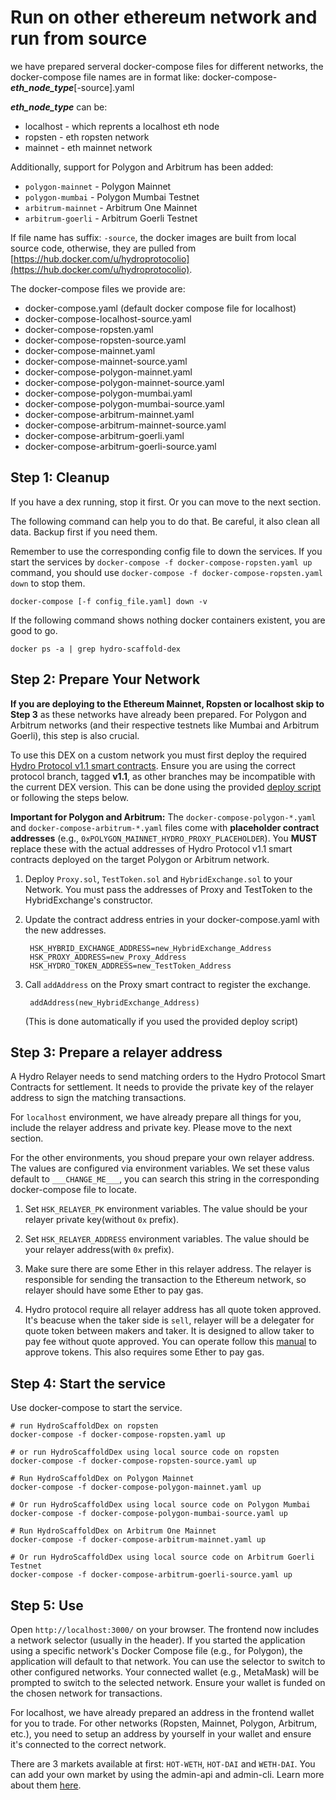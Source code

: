 # Run on other ethereum network and run from source

we have prepared serveral docker-compose files for different networks, the docker-compose file names are in format like: docker-compose-***eth\_node\_type***[-source].yaml

***eth\_node\_type*** can be:

- localhost - which reprents a localhost eth node
- ropsten - eth ropsten network
- mainnet - eth mainnet network

Additionally, support for Polygon and Arbitrum has been added:

- `polygon-mainnet` - Polygon Mainnet
- `polygon-mumbai` - Polygon Mumbai Testnet
- `arbitrum-mainnet` - Arbitrum One Mainnet
- `arbitrum-goerli` - Arbitrum Goerli Testnet

If file name has suffix: `-source`, the docker images are built from local source code, otherwise, they are pulled from [https://hub.docker.com/u/hydroprotocolio](https://hub.docker.com/u/hydroprotocolio).

The docker-compose files we provide are:

- docker-compose.yaml (default docker compose file for localhost)
- docker-compose-localhost-source.yaml
- docker-compose-ropsten.yaml
- docker-compose-ropsten-source.yaml
- docker-compose-mainnet.yaml
- docker-compose-mainnet-source.yaml
- docker-compose-polygon-mainnet.yaml
- docker-compose-polygon-mainnet-source.yaml
- docker-compose-polygon-mumbai.yaml
- docker-compose-polygon-mumbai-source.yaml
- docker-compose-arbitrum-mainnet.yaml
- docker-compose-arbitrum-mainnet-source.yaml
- docker-compose-arbitrum-goerli.yaml
- docker-compose-arbitrum-goerli-source.yaml

## Step 1: Cleanup

If you have a dex running, stop it first. Or you can move to the next section.

The following command can help you to do that. Be careful, it also clean all data. Backup first if you need them.
	
Remember to use the corresponding config file to down the services.
If you start the services by `docker-compose -f docker-compose-ropsten.yaml up` command,
you should use `docker-compose -f docker-compose-ropsten.yaml down` to stop them.

	docker-compose [-f config_file.yaml] down -v
	

If the following command shows nothing docker containers existent, you are good to go.

	docker ps -a | grep hydro-scaffold-dex

## Step 2: Prepare Your Network

**If you are deploying to the Ethereum Mainnet, Ropsten or localhost skip to Step 3** as these networks have already been prepared. For Polygon and Arbitrum networks (and their respective testnets like Mumbai and Arbitrum Goerli), this step is also crucial.

To use this DEX on a custom network you must first deploy the required [Hydro Protocol v1.1 smart contracts](https://github.com/HydroProtocol/protocol/tree/v1.1). Ensure you are using the correct protocol branch, tagged **v1.1**, as other branches may be incompatible with the current DEX version. This can be done using the provided [deploy script](https://github.com/HydroProtocol/protocol/blob/v1.1/scripts/deploy.js) or following the steps below.

**Important for Polygon and Arbitrum:** The `docker-compose-polygon-*.yaml` and `docker-compose-arbitrum-*.yaml` files come with **placeholder contract addresses** (e.g., `0xPOLYGON_MAINNET_HYDRO_PROXY_PLACEHOLDER`). You **MUST** replace these with the actual addresses of Hydro Protocol v1.1 smart contracts deployed on the target Polygon or Arbitrum network.

1. Deploy `Proxy.sol`, `TestToken.sol` and `HybridExchange.sol` to your Network. You must pass the addresses of Proxy and TestToken to the HybridExchange's constructor.

2. Update the contract address entries in your docker-compose.yaml with the new addresses.

        HSK_HYBRID_EXCHANGE_ADDRESS=new_HybridExchange_Address
        HSK_PROXY_ADDRESS=new_Proxy_Address
        HSK_HYDRO_TOKEN_ADDRESS=new_TestToken_Address

3. Call `addAddress` on the Proxy smart contract to register the exchange.

        addAddress(new_HybridExchange_Address)
        
   (This is done automatically if you used the provided deploy script)

## Step 3: Prepare a relayer address

A Hydro Relayer needs to send matching orders to the Hydro Protocol Smart Contracts for settlement. It needs to provide the private key of the relayer address to sign the matching transactions.

For `localhost` environment, we have already prepare all things for you, include the relayer address and private key. Please move to the next section.

For the other environments, you shoud prepare your own relayer address. The values are configured via environment variables. We set these valus default to `___CHANGE_ME___`, you can search this string in the corresponding docker-compose file to locate.

1) Set `HSK_RELAYER_PK` environment variables. The value should be your relayer private key(without `0x` prefix).

2) Set `HSK_RELAYER_ADDRESS` environment variables. The value should be your relayer address(with `0x` prefix).

3) Make sure there are some Ether in this relayer address. The relayer is responsible for sending the transaction to the Ethereum network, so relayer should have some Ether to pay gas.

4) Hydro protocol require all relayer address has all quote token approved. It's beacuse when the taker side is `sell`, relayer will be a delegater for quote token between makers and taker. It is designed to allow taker to pay fee without quote approved. You can operate follow this [manual](admin-api-and-cli.md#approve-market-tokens-1) to approve tokens. This also requires some Ether to pay gas.

## Step 4: Start the service

Use docker-compose to start the service.

```shell
# run HydroScaffoldDex on ropsten  
docker-compose -f docker-compose-ropsten.yaml up

# or run HydroScaffoldDex using local source code on ropsten
docker-compose -f docker-compose-ropsten-source.yaml up

# Run HydroScaffoldDex on Polygon Mainnet
docker-compose -f docker-compose-polygon-mainnet.yaml up

# Or run HydroScaffoldDex using local source code on Polygon Mumbai
docker-compose -f docker-compose-polygon-mumbai-source.yaml up

# Run HydroScaffoldDex on Arbitrum One Mainnet
docker-compose -f docker-compose-arbitrum-mainnet.yaml up

# Or run HydroScaffoldDex using local source code on Arbitrum Goerli Testnet
docker-compose -f docker-compose-arbitrum-goerli-source.yaml up
```

## Step 5: Use

Open `http://localhost:3000/` on your browser. 
The frontend now includes a network selector (usually in the header). If you started the application using a specific network's Docker Compose file (e.g., for Polygon), the application will default to that network. You can use the selector to switch to other configured networks. Your connected wallet (e.g., MetaMask) will be prompted to switch to the selected network. Ensure your wallet is funded on the chosen network for transactions.

For localhost, we have already prepared an address in the frontend wallet for you to trade. For other networks (Ropsten, Mainnet, Polygon, Arbitrum, etc.), you need to setup an address by yourself in your wallet and ensure it's connected to the correct network.

There are 3 markets available at first: `HOT-WETH`, `HOT-DAI` and `WETH-DAI`. You can add your own market by using the admin-api and admin-cli. Learn more about them [here](./admin-api-and-cli.md).

